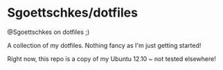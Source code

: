 Sgoettschkes/dotfiles
=====================

@Sgoettschkes on dotfiles ;)

A collection of my dotfiles. Nothing fancy as I'm just getting started!

Right now, this repo is a copy of my Ubuntu 12.10 ~ not tested elsewhere!
